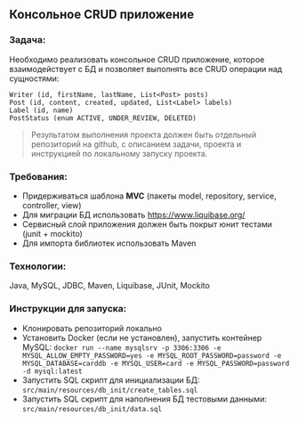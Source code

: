## Консольное CRUD приложение 

### Задача:
Необходимо реализовать консольное CRUD приложение, которое взаимодействует с БД и позволяет выполнять все CRUD операции над сущностями:

```
Writer (id, firstName, lastName, List<Post> posts)
Post (id, content, created, updated, List<Label> labels)
Label (id, name)
PostStatus (enum ACTIVE, UNDER_REVIEW, DELETED)
```
> Результатом выполнения проекта должен быть отдельный репозиторий на github, с описанием задачи, проекта и инструкцией по локальному запуску проекта.

### Требования:
* Придерживаться шаблона **MVC** (пакеты model, repository, service, controller, view)
* Для миграции БД использовать https://www.liquibase.org/
* Сервисный слой приложения должен быть покрыт юнит тестами (junit + mockito)
* Для импорта библиотек использовать Maven

### Технологии: 
Java, MySQL, JDBC, Maven, Liquibase, JUnit, Mockito

### Инструкции для запуска:
* Клонировать репозиторий локально
* Установить Docker (если не установлен), запустить контейнер MySQL:
``
docker run --name mysqlsrv -p 3306:3306 -e MYSQL_ALLOW_EMPTY_PASSWORD=yes -e MYSQL_ROOT_PASSWORD=password -e MYSQL_DATABASE=carddb -e MYSQL_USER=card -e MYSQL_PASSWORD=password -d mysql:latest
``
* Запустить SQL скрипт для инициализации БД: ``src/main/resources/db_init/create_tables.sql`` 
* Запустить SQL скрипт для наполнения БД тестовыми данными: ``src/main/resources/db_init/data.sql`` 
